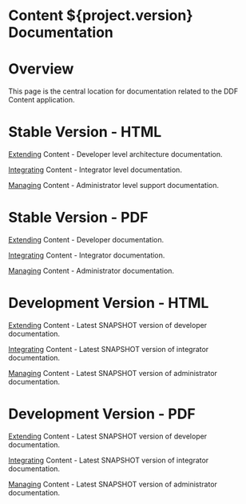 Content ${project.version} Documentation
==========

# Overview

This page is the central location for documentation related to the DDF Content application.

# Stable Version - HTML

[Extending](http://artifacts.codice.org/service/local/repositories/public/content/ddf/content/docs/${project.version}/docs-${project.version}-Extending.html) Content - Developer level architecture documentation.

[Integrating](http://artifacts.codice.org/service/local/repositories/public/content/ddf/content/docs/${project.version}/docs-${project.version}-Integrating.html) Content - Integrator level documentation.

[Managing](http://artifacts.codice.org/service/local/repositories/public/content/ddf/content/docs/${project.version}/docs-${project.version}-Managing.html) Content - Administrator level support documentation.

# Stable Version - PDF

[Extending](http://artifacts.codice.org/service/local/repositories/public/content/ddf/content/docs/${project.version}/docs-${project.version}-Extending.pdf) Content - Developer documentation.

[Integrating](http://artifacts.codice.org/service/local/repositories/public/content/ddf/content/docs/${project.version}/docs-${project.version}-Integrating.pdf) Content - Integrator documentation.

[Managing](http://artifacts.codice.org/service/local/repositories/public/content/ddf/content/docs/${project.version}/docs-${project.version}-Managing.pdf) Content - Administrator documentation.

# Development Version - HTML

[Extending](http://artifacts.codice.org/service/local/artifact/maven/redirect?r=snapshots&g=ddf.content&a=docs&c=Extending&e=html&v=LATEST) Content - Latest SNAPSHOT version of developer documentation.

[Integrating](http://artifacts.codice.org/service/local/artifact/maven/redirect?r=snapshots&g=ddf.content&a=docs&c=Integrating&e=html&v=LATEST) Content - Latest SNAPSHOT version of integrator documentation.

[Managing](http://artifacts.codice.org/service/local/artifact/maven/redirect?r=snapshots&g=ddf.content&a=docs&c=Managing&e=html&v=LATEST) Content - Latest SNAPSHOT version of administrator documentation.

# Development Version - PDF

[Extending](http://artifacts.codice.org/service/local/artifact/maven/redirect?r=snapshots&g=ddf.content&a=docs&c=Extending&e=html&v=LATEST) Content - Latest SNAPSHOT version of developer documentation.

[Integrating](http://artifacts.codice.org/service/local/artifact/maven/redirect?r=snapshots&g=ddf.content&a=docs&c=Integrating&e=html&v=LATEST) Content - Latest SNAPSHOT version of integrator documentation.

[Managing](http://artifacts.codice.org/service/local/artifact/maven/redirect?r=snapshots&g=ddf.content&a=docs&c=Managing&e=html&v=LATEST) Content - Latest SNAPSHOT version of administrator documentation.
